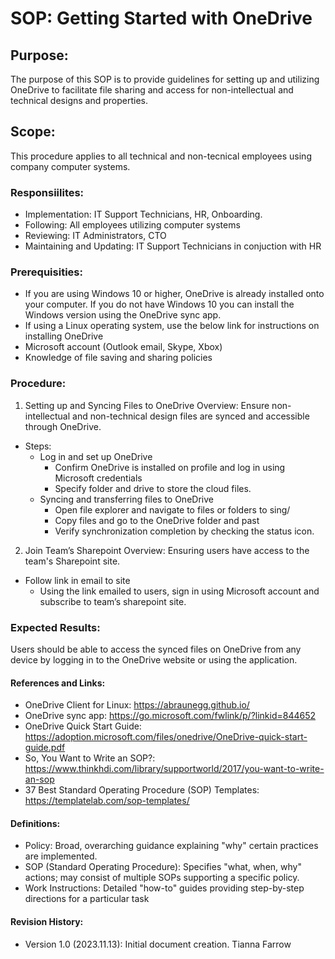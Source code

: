 # SOP: Getting Started with OneDrive 

## Purpose: 
The purpose of this SOP is to provide guidelines for setting up and utilizing OneDrive to facilitate file sharing and access for non-intellectual and technical designs and properties. 

## Scope: 
This procedure applies to all technical and non-tecnical employees using company computer systems. 

### Responsiilites: 
- Implementation: IT Support Technicians, HR, Onboarding.
- Following: All employees utilizing computer systems
- Reviewing: IT Administrators, CTO
- Maintaining and Updating: IT Support Technicians in conjuction with HR

### Prerequisities: 
- If you are using Windows 10 or higher, OneDrive is already installed onto your computer. If you do not have Windows 10 you can install the Windows version using the OneDrive sync app.
- If using a Linux operating system, use the below link for instructions on installing OneDrive
- Microsoft account (Outlook email, Skype, Xbox)
- Knowledge of file saving and sharing policies

### Procedure: 
1. Setting up and Syncing Files to OneDrive
Overview: Ensure non-intellectual and non-technical design files are synced and accessible through OneDrive.
  - Steps:
    - Log in and set up OneDrive
      - Confirm OneDrive is installed on profile and log in using Microsoft credentials
      - Specify folder and drive to store the cloud files.
    - Syncing and transferring files to OneDrive
      - Open file explorer and navigate to files or folders to sing/
      - Copy files and go to the OneDrive folder and past
      - Verify synchronization completion by checking the status icon.
2. Join Team’s Sharepoint
Overview: Ensuring users have access to the team's Sharepoint site.
  - Follow link in email to site
    - Using the link emailed to users, sign in using Microsoft account and subscribe to team’s sharepoint site.

### Expected Results: 
  Users should be able to access the synced files on OneDrive from any device by logging in to the OneDrive website or using the application.

#### References and Links: 
- OneDrive Client for Linux: https://abraunegg.github.io/
- OneDrive sync app: https://go.microsoft.com/fwlink/p/?linkid=844652
- OneDrive Quick Start Guide: https://adoption.microsoft.com/files/onedrive/OneDrive-quick-start-guide.pdf
- So, You Want to Write an SOP?: https://www.thinkhdi.com/library/supportworld/2017/you-want-to-write-an-sop
- 37 Best Standard Operating Procedure (SOP) Templates: https://templatelab.com/sop-templates/

#### Definitions:
- Policy: Broad, overarching guidance explaining "why" certain practices are implemented.
- SOP (Standard Operating Procedure): Specifies "what, when, why" actions; may consist of multiple SOPs supporting a specific policy.
- Work Instructions: Detailed "how-to" guides providing step-by-step directions for a particular task

#### Revision History:
- Version 1.0 (2023.11.13): Initial document creation. Tianna Farrow
